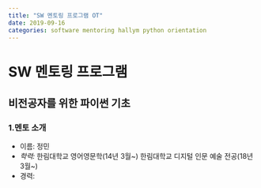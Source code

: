 ```yaml
---
title: "SW 멘토링 프로그램 OT"
date: 2019-09-16
categories: software mentoring hallym python orientation
---
```

# SW 멘토링 프로그램

## 비전공자를 위한 파이썬 기초

### 1.멘토 소개
- 이름: 정민
- *학력:* 한림대학교 영어영문학(14년 3월~) 한림대학교 디지털 인문 예술 전공(18년 3월~)
- 경력:
